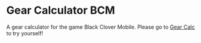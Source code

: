 # Gear Calculator BCM
 A gear calculator for the game Black Clover Mobile.
 Please go to [Gear Calc](https://skario37.github.io/gear-calc-bcm/) to try yourself!
